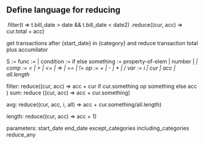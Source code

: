 ## Define language for reducing

.filter(t => t.bill_date > date && t.bill_date < date2)
.reduce((cur, acc) => cur.total + acc)

get transactions after {start_date} in {category} and reduce transaction total plus accumilator


S := <func>
func := <something> | <something> <condition>
condition := if <something> <comp> <something> else <something>
something := property-of-elem | number | <var> | <something> <op> <something>
comp := < | > | <= | => | == | !=
op := + | - | * | /
var := i | cur | acc | all.length





filter:
reduce((cur, acc) => 
    acc + cur if cur.something op something else acc
)
sum: 
reduce ((cur, acc) => acc + cur.something)

avg:
reduce((cur, acc, i, all) => acc + cur.something/all.length)

length: 
reduce((cur, acc) => acc + 1)




parameters: 
    start_date
    end_date
    except_categories
    including_categories
    reduce_any
    

